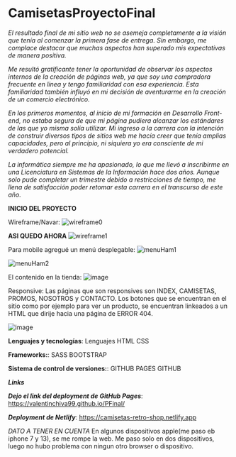 # **CamisetasProyectoFinal**


*El resultado final de mi sitio web no se asemeja completamente a la visión que tenía al comenzar la primera fase de entrega. Sin embargo, me complace destacar que muchas aspectos han superado mis expectativas de manera positiva.*

*Me resultó gratificante tener la oportunidad de observar los aspectos internos de la creación de páginas web, ya que soy una compradora frecuente en línea y tengo familiaridad con esa experiencia. Esta familiaridad también influyó en mi decisión de aventurarme en la creación de un comercio electrónico.*

*En los primeros momentos, al inicio de mi formación en Desarrollo Front-end, no estaba segura de que mi página pudiera alcanzar los estándares de las que yo misma solía utilizar.* 
*Mi ingreso a la carrera con la intención de construir diversos tipos de sitios web me hacía creer que tenía amplias capacidades, pero al principio, ni siquiera yo era consciente de mi verdadero potencial.*

*La informática siempre me ha apasionado, lo que me llevó a inscribirme en una Licenciatura en Sistemas de la Información hace dos años. Aunque solo pude completar un trimestre debido a restricciones de tiempo, me llena de satisfacción poder retomar esta carrera en el transcurso de este año.*

**INICIO DEL PROYECTO**

Wireframe/Navar:
![wireframe0](https://github.com/ValentinChiva99/CamisetasProyectoFinal/assets/84089905/90525dd2-ca9d-4a2e-8935-114a29c644f0)





**ASI QUEDO AHORA**
![wireframe1](https://github.com/ValentinChiva99/CamisetasProyectoFinal/assets/84089905/3d07f229-e94d-4fec-ba9a-fce447a8bb0f)




Para mobile agregué un menú desplegable:
![menuHam1](https://github.com/ValentinChiva99/CamisetasProyectoFinal/assets/84089905/b0aa3f49-7740-471b-8154-16c0ea53edd3)

![menuHam2](https://github.com/ValentinChiva99/CamisetasProyectoFinal/assets/84089905/9057d659-4da2-4b81-9ff7-ce84f97ef5d4)






El contenido en la tienda:
![image](https://github.com/ValentinChiva99/CamisetasProyectoFinal/assets/84089905/9b083ddc-80a4-47d2-b54c-6c9b885109c5)





Responsive:
Las páginas que son responsives son INDEX, CAMISETAS, PROMOS, NOSOTROS y CONTACTO. Los botones que se encuentran en el sitio como por ejemplo para ver un producto, se encuentran linkeados a un HTML que dirije hacia una página de ERROR 404.

![image](https://github.com/ValentinChiva99/CamisetasProyectoFinal/assets/84089905/888dd824-49de-4572-957b-788e4ab6818f)




**Lenguajes y tecnologías**:
Lenguajes
HTML CSS

**Frameworks:**:
SASS BOOTSTRAP

**Sistema de control de versiones:**:
GITHUB PAGES GITHUB

***Links***

***Dejo el link del deployment de GitHub Pages***: https://valentinchiva99.github.io/PFinal/

***Deployment de Netlify***: https://camisetas-retro-shop.netlify.app


*DATO A TENER EN CUENTA*
En algunos dispositivos apple(me paso eb iphone 7 y 13), se me rompe la web. Me paso solo en dos dispositivos, luego no hubo problema con ningun otro browser o dispositivo.
